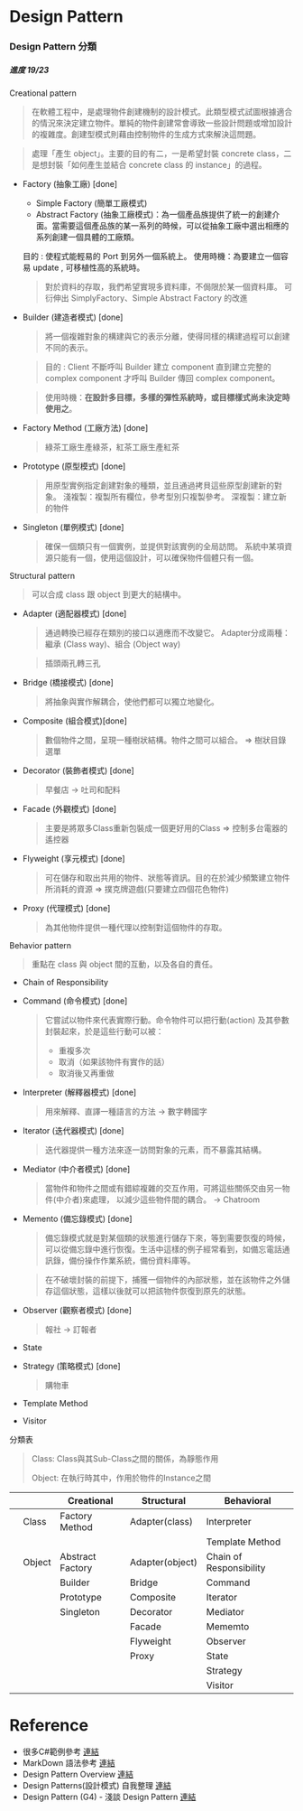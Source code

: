 ﻿# Design Pattern
### Design Pattern 分類

##### 進度 19/23

Creational pattern

> 在軟體工程中，是處理物件創建機制的設計模式。此類型模式試圖根據適合的情況來決定建立物件。單純的物件創建常會導致一些設計問題或增加設計的複雜度。創建型模式則藉由控制物件的生成方式來解決這問題。

> 處理「產生 object」。主要的目的有二，一是希望封裝 concrete class，二是想封裝「如何產生並結合 concrete class 的 instance」的過程。
>  
* Factory (抽象工廠) [done]
    * Simple Factory  (簡單工廠模式)
    * Abstract Factory  (抽象工廠模式)：為一個產品族提供了統一的創建介面。當需要這個產品族的某一系列的時候，可以從抽象工廠中選出相應的系列創建一個具體的工廠類。
     
    目的 : 使程式能輕易的 Port 到另外一個系統上。
    使用時機：為要建立一個容易 update , 可移植性高的系統時。
    > 對於資料的存取，我們希望實現多資料庫，不侷限於某一個資料庫。
    > 可衍伸出 SimplyFactory、Simple Abstract Factory 的改進    
* Builder (建造者模式) [done]
    > 將一個複雜對象的構建與它的表示分離，使得同樣的構建過程可以創建不同的表示。

    >目的 : Client 不斷呼叫 Builder 建立 component 直到建立完整的 complex component 才呼叫 Builder 傳回 complex component。
    
    >使用時機：**在設計多目標，多樣的彈性系統時，或目標樣式尚未決定時使用之**。

* Factory Method (工廠方法) [done]
  > 綠茶工廠生產綠茶，紅茶工廠生產紅茶
* Prototype (原型模式) [done]
  > 用原型實例指定創建對象的種類，並且通過拷貝這些原型創建新的對象。
  > 淺複製：複製所有欄位，參考型別只複製參考。
  > 深複製：建立新的物件  
* Singleton (單例模式) [done]
  > 確保一個類只有一個實例，並提供對該實例的全局訪問。
  > 系統中某項資源只能有一個，使用這個設計，可以確保物件個體只有一個。 

Structural pattern

> 可以合成 class 跟 object 到更大的結構中。

* Adapter (適配器模式) [done]
  > 通過轉換已經存在類別的接口以適應而不改變它。
  > Adapter分成兩種：繼承 (Class way)、組合 (Object way)
  
  > 插頭兩孔轉三孔
* Bridge (橋接模式) [done]    
    > 將抽象與實作解耦合，使他們都可以獨立地變化。
* Composite (組合模式)[done]
    > 數個物件之間，呈現一種樹狀結構。物件之間可以組合。
    > => 樹狀目錄選單
* Decorator (裝飾者模式) [done]
    > 早餐店 -> 吐司和配料
* Facade (外觀模式) [done]
    >  主要是將眾多Class重新包裝成一個更好用的Class => 控制多台電器的遙控器    
* Flyweight (享元模式) [done]
    > 可在儲存和取出共用的物件、狀態等資訊。目的在於減少頻繁建立物件所消耗的資源 => 撲克牌遊戲(只要建立四個花色物件)
* Proxy (代理模式) [done]
    > 為其他物件提供一種代理以控制對這個物件的存取。

Behavior pattern
> 重點在 class 與 object 間的互動，以及各自的責任。

* Chain of Responsibility
* Command (命令模式) [done]
    > 它嘗試以物件來代表實際行動。命令物件可以把行動(action) 及其參數封裝起來，於是這些行動可以被：
    > - 重複多次
    > - 取消（如果該物件有實作的話）
    > - 取消後又再重做
* Interpreter (解釋器模式) [done]
    > 用來解釋、直譯一種語言的方法
    > -> 數字轉國字
* Iterator (迭代器模式) [done]
    >  迭代器提供一種方法來逐一訪問對象的元素，而不暴露其結構。 
* Mediator (中介者模式) [done]
    > 當物件和物件之間或有錯綜複雜的交互作用，可將這些關係交由另一物件(中介者)來處理，
以減少這些物件間的耦合。
    > -> Chatroom
* Memento (備忘錄模式) [done]
    > 備忘錄模式就是對某個類的狀態進行儲存下來，等到需要恢復的時候，可以從備忘錄中進行恢復。生活中這樣的例子經常看到，如備忘電話通訊錄，備份操作作業系統，備份資料庫等。

    > 在不破壞封裝的前提下，捕獲一個物件的內部狀態，並在該物件之外儲存這個狀態，這樣以後就可以把該物件恢復到原先的狀態。 
* Observer (觀察者模式) [done] 
	> 報社 -> 訂報者
* State 	
* Strategy (策略模式) [done] 
    > 購物車
* Template Method
* Visitor

分類表

>Class: Class與其Sub-Class之間的關係，為靜態作用
>
>Object: 在執行時其中，作用於物件的Instance之間

|   |   |Creational|Structural|Behavioral|
|---|---|---|---|---|
|   |Class|Factory Method|Adapter(class)|Interpreter|
|   |   |   |   |Template Method|
|   |Object|Abstract Factory|Adapter(object)|Chain of Responsibility|
|   |   |Builder|Bridge|Command|
|   |   |Prototype|Composite|Iterator|
|   |   |Singleton|Decorator|Mediator|
|   |   |   |Facade|Mememto|
|   |   |   |Flyweight|Observer
|   |   |   |Proxy|State
|   |   |   |   |Strategy
|   |   |   |   |Visitor

# Reference
- 很多C#範例參考 [連結](http://www.dofactory.com/net/design-patterns)
- MarkDown 語法參考 [連結](http://markdown.tw/)
- Design Pattern Overview [連結](http://www.cjwind.idv.tw/Design-Pattern-Overview/)
- Design Patterns(設計模式) 自我整理 [連結](http://jimmy0222.pixnet.net/blog/post/37095632-design-patterns%28%E8%A8%AD%E8%A8%88%E6%A8%A1%E5%BC%8F%29-%E8%87%AA%E6%88%91%E6%95%B4%E7%90%86)
- Design Pattern (G4) - 淺談 Design Pattern [連結](http://limitedcode.blogspot.tw/2014/09/design-pattern-design-pattern.html)


